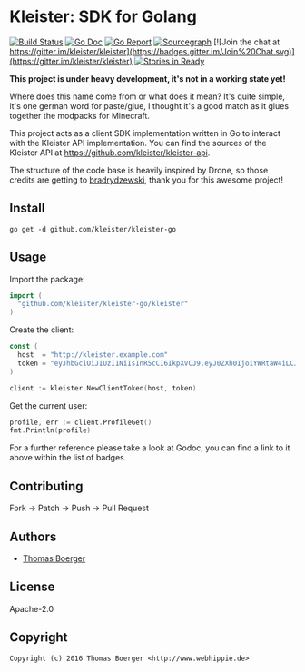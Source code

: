 # Kleister: SDK for Golang

[![Build Status](http://github.dronehippie.de/api/badges/kleister/kleister-go/status.svg)](http://github.dronehippie.de/kleister/kleister-go)
[![Go Doc](https://godoc.org/github.com/kleister/kleister-go?status.svg)](http://godoc.org/github.com/kleister/kleister-go)
[![Go Report](http://goreportcard.com/badge/github.com/kleister/kleister-go)](http://goreportcard.com/report/github.com/kleister/kleister-go)
[![Sourcegraph](https://sourcegraph.com/github.com/kleister/kleister-go/-/badge.svg)](https://sourcegraph.com/github.com/kleister/kleister-go?badge)
[![Join the chat at https://gitter.im/kleister/kleister](https://badges.gitter.im/Join%20Chat.svg)](https://gitter.im/kleister/kleister)
[![Stories in Ready](https://badge.waffle.io/kleister/kleister-api.svg?label=ready&title=Ready)](http://waffle.io/kleister/kleister-api)

**This project is under heavy development, it's not in a working state yet!**

Where does this name come from or what does it mean? It's quite simple, it's one
german word for paste/glue, I thought it's a good match as it glues together the
modpacks for Minecraft.

This project acts as a client SDK implementation written in Go to interact with
the Kleister API implementation. You can find the sources of the Kleister API at
https://github.com/kleister/kleister-api.

The structure of the code base is heavily inspired by Drone, so those credits
are getting to [bradrydzewski](https://github.com/bradrydzewski), thank you for
this awesome project!


## Install

```
go get -d github.com/kleister/kleister-go
```


## Usage

Import the package:

```go
import (
  "github.com/kleister/kleister-go/kleister"
)
```

Create the client:

```go
const (
  host  = "http://kleister.example.com"
  token = "eyJhbGciOiJIUzI1NiIsInR5cCI6IkpXVCJ9.eyJ0ZXh0IjoiYWRtaW4iLCJ0eXBlIjoidXNlciJ9.rm4cq4Jupb8BvvDdbwyVwC3rr_WDpdEbCTO0-DCYTWQ"
)

client := kleister.NewClientToken(host, token)
```

Get the current user:

```go
profile, err := client.ProfileGet()
fmt.Println(profile)
```

For a further reference please take a look at Godoc, you can find a link to it
above within the list of badges.


## Contributing

Fork -> Patch -> Push -> Pull Request


## Authors

* [Thomas Boerger](https://github.com/tboerger)


## License

Apache-2.0


## Copyright

```
Copyright (c) 2016 Thomas Boerger <http://www.webhippie.de>
```

